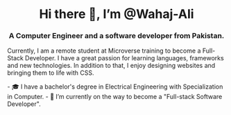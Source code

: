 <h1 align="center">Hi there 👋, I’m @Wahaj-Ali</h1>
<h3 align="center">A Computer Engineer and a software developer from Pakistan.</h3>

<p>Currently, I am a remote student at Microverse training to become a Full-Stack Developer. I have a great passion for learning languages, frameworks and new technologies. In addition to that, I enjoy designing websites and bringing them to life with CSS.</p>
- 🎓 I have a bachelor's degree in Electrical Engineering with Specialization in Computer.
- 🌱 I’m currently on the way to become a "Full-stack Software Developer".  

<!---
Wahaj-Ali/Wahaj-Ali is a ✨ special ✨ repository because its `README.md` (this file) appears on your GitHub profile.
You can click the Preview link to take a look at your changes.
--->
